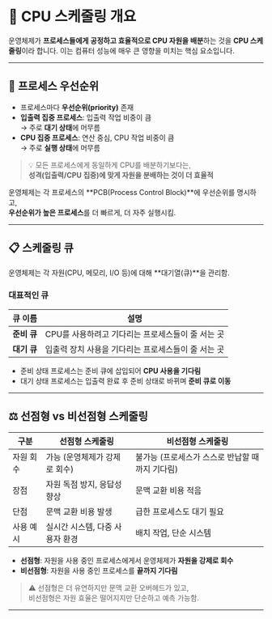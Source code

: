 # 🧠 CPU 스케줄링 개요

운영체제가 **프로세스들에게 공정하고 효율적으로 CPU 자원을 배분**하는 것을 **CPU 스케줄링**이라 합니다. 이는 컴퓨터 성능에 매우 큰 영향을 미치는 핵심 요소입니다.

---

## 🔢 프로세스 우선순위

- 프로세스마다 **우선순위(priority)** 존재
- **입출력 집중 프로세스**: 입출력 작업 비중이 큼  
  → 주로 **대기 상태**에 머무름
- **CPU 집중 프로세스**: 연산 중심, CPU 작업 비중이 큼  
  → 주로 **실행 상태**에 머무름

> 💡 모든 프로세스에게 동일하게 CPU를 배분하기보다는,  
> **성격(입출력/CPU 집중)에 맞게 자원을 분배하는 것이 더 효율적**

운영체제는 각 프로세스의 **PCB(Process Control Block)**에 우선순위를 명시하고,  
**우선순위가 높은 프로세스**를 더 빠르게, 더 자주 실행시킴.

---

## 📋 스케줄링 큐

운영체제는 각 자원(CPU, 메모리, I/O 등)에 대해 **대기열(큐)**을 관리함.

### 대표적인 큐
| 큐 이름     | 설명 |
|------------|------|
| **준비 큐** | CPU를 사용하려고 기다리는 프로세스들이 줄 서는 곳 |
| **대기 큐** | 입출력 장치 사용을 기다리는 프로세스들이 줄 서는 곳 |

- 준비 상태 프로세스는 준비 큐에 삽입되어 **CPU 사용을 기다림**
- 대기 상태 프로세스는 입출력 완료 후 준비 상태로 바뀌며 **준비 큐로 이동**

---

## ⚖️ 선점형 vs 비선점형 스케줄링

| 구분 | 선점형 스케줄링 | 비선점형 스케줄링 |
|------|----------------|------------------|
| 자원 회수 | 가능 (운영체제가 강제로 회수) | 불가능 (프로세스가 스스로 반납할 때까지 기다림) |
| 장점 | 자원 독점 방지, 응답성 향상 | 문맥 교환 비용 적음 |
| 단점 | 문맥 교환 비용 발생 | 급한 프로세스도 대기 필요 |
| 사용 예시 | 실시간 시스템, 다중 사용자 환경 | 배치 작업, 단순 시스템 |

- **선점형**: 자원을 사용 중인 프로세스에게서 운영체제가 **자원을 강제로 회수**
- **비선점형**: 자원을 사용 중인 프로세스를 **끝까지 기다림**

> ⚠️ 선점형은 더 유연하지만 문맥 교환 오버헤드가 있고,  
> 비선점형은 자원 효율은 떨어지지만 단순하고 예측 가능함.

---
